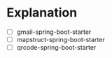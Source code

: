 # Explanation

- [ ] gmail-spring-boot-starter
- [ ] mapstruct-spring-boot-starter
- [ ] qrcode-spring-boot-starter
